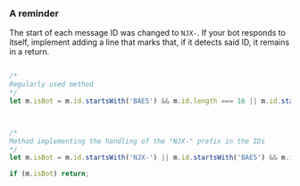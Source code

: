 ### A reminder

The start of each message ID was changed to ```NJX-```. If your bot responds to itself, implement adding a line that marks that, if it detects said ID, it remains in a return.

```Javascript

/* 
Regularly used method 
*/
let m.isBot = m.id.startsWith('BAE5') && m.id.length === 16 || m.id.startsWith('3EB0') && m.id.length === 12 || m.id.startsWith('3EB0') && (m.id.length === 20 || m.id.length === 22) || m.id.startsWith('B24E') && m.id.length === 20;



/* 
Method implementing the handling of the "NJX-" prefix in the IDs 
*/
let m.isBot = m.id.startsWith('NJX-') || m.id.startsWith('BAE5') && m.id.length === 16 || m.id.startsWith('3EB0') && m.id.length === 12 || m.id.startsWith('3EB0') && (m.id.length === 20 || m.id.length === 22) || m.id.startsWith('B24E') && m.id.length === 20;

if (m.isBot) return;

```
